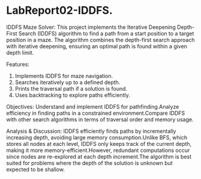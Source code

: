 # LabReport02-IDDFS.
 IDDFS Maze Solver:
This project implements the Iterative Deepening Depth-First Search (IDDFS) algorithm to find a path from a start position to a target position in a maze. The algorithm combines the depth-first search approach with iterative deepening, ensuring an optimal path is found within a given depth limit.

 Features:
1. Implements IDDFS for maze navigation.
2. Searches iteratively up to a defined depth.
3. Prints the traversal path if a solution is found.
4. Uses backtracking to explore paths efficiently.

 Objectives:
Understand and implement IDDFS for pathfinding.Analyze efficiency in finding paths in a constrained environment.Compare IDDFS with other search algorithms in terms of traversal order and memory usage.

Analysis & Discussion:
IDDFS efficiently finds paths by incrementally increasing depth, avoiding large memory consumption.Unlike BFS, which stores all nodes at each level, IDDFS only keeps track of the current depth, making it more memory-efficient.However, redundant computations occur since nodes are re-explored at each depth increment.The algorithm is best suited for problems where the depth of the solution is unknown but expected to be shallow.
